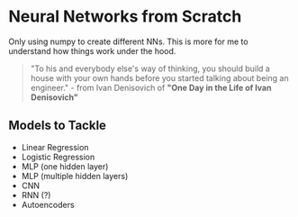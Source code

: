 # Neural Networks from Scratch
Only using numpy to create different NNs. This is more for me to understand how things work under the hood.


> "To his and everybody else's way of thinking, you should build a house with your own hands before you started talking about being an engineer." - from Ivan Denisovich of **"One Day in the Life of Ivan Denisovich"**

## Models to Tackle
- Linear Regression
- Logistic Regression
- MLP (one hidden layer)
- MLP (multiple hidden layers)
- CNN
- RNN (?)
- Autoencoders
